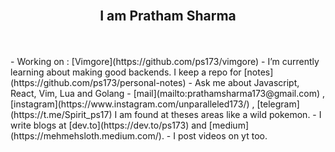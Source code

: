 <h2 align="center">
  <br>
    I am Pratham Sharma  
  <br>
</h2>
<br><br>
- Working on : [Vimgore](https://github.com/ps173/vimgore)
- I’m currently learning about making good backends. I keep a repo for [notes](https://github.com/ps173/personal-notes)
- Ask me about Javascript, React, Vim, Lua and Golang
- [mail](mailto:prathamsharma173@gmail.com) , [instagram](https://www.instagram.com/unparalleled173/) , [telegram](https://t.me/Spirit_ps17) I am found at theses areas like a wild pokemon.
- I write blogs at [dev.to](https://dev.to/ps173) and [medium](https://mehmehsloth.medium.com/).
- I post videos on yt too.  
    
<br /><br />
